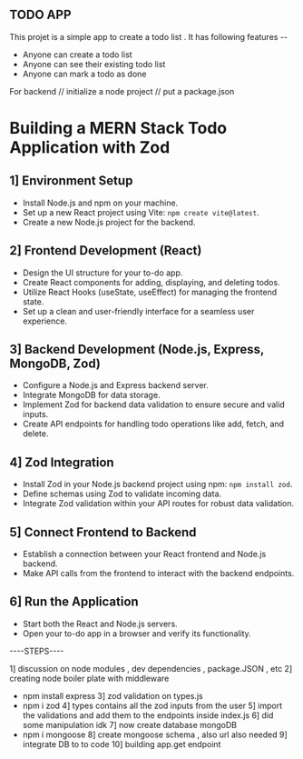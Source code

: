 ## TODO APP

This projet is a simple app to create a todo list .
It has following features --

- Anyone can create a todo list 
- Anyone can see their existing todo list 
- Anyone can mark a todo as done 

For backend 
// initialize a node project
// put a package.json 

# Building a MERN Stack Todo Application with Zod

## 1] **Environment Setup**

- Install Node.js and npm on your machine.
- Set up a new React project using Vite: `npm create vite@latest`.
- Create a new Node.js project for the backend.

## 2] **Frontend Development (React)**

- Design the UI structure for your to-do app.
- Create React components for adding, displaying, and deleting todos.
- Utilize React Hooks (useState, useEffect) for managing the frontend state.
- Set up a clean and user-friendly interface for a seamless user experience.

## 3] **Backend Development (Node.js, Express, MongoDB, Zod)**

- Configure a Node.js and Express backend server.
- Integrate MongoDB for data storage.
- Implement Zod for backend data validation to ensure secure and valid inputs.
- Create API endpoints for handling todo operations like add, fetch, and delete.

## 4] **Zod Integration**

- Install Zod in your Node.js backend project using npm: `npm install zod`.
- Define schemas using Zod to validate incoming data.
- Integrate Zod validation within your API routes for robust data validation.

## 5] **Connect Frontend to Backend**

- Establish a connection between your React frontend and Node.js backend.
- Make API calls from the frontend to interact with the backend endpoints.

## 6] **Run the Application**

- Start both the React and Node.js servers.
- Open your to-do app in a browser and verify its functionality.


----STEPS----

1] discussion on node modules , dev dependencies , package.JSON , etc
2] creating node boiler plate with middleware 
  - npm install express 
3] zod validation on types.js
   - npm i zod
4] types contains all the zod inputs from the user 
5] import the validations and add them to the endpoints inside index.js
6] did some manipulation  idk
7]  now create database mongoDB
  - npm i mongoose 
8]  create mongoose schema , also url also needed 
9] integrate DB to to code 
10] building app.get endpoint 







